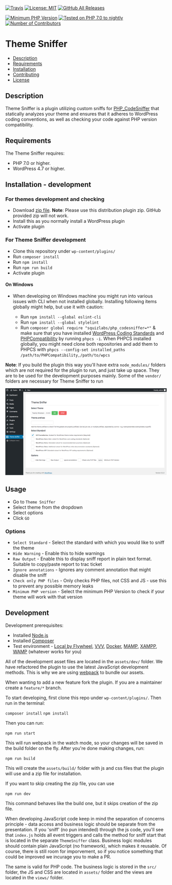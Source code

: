 [![Travis](https://img.shields.io/travis/WPTRT/theme-sniffer.svg?style=for-the-badge)](https://travis-ci.org/WPTRT/theme-sniffer.svg?branch=master)
[![License: MIT](https://img.shields.io/github/license/WPTRT/theme-sniffer.svg?style=for-the-badge)](https://github.com/WPTRT/theme-sniffer/blob/master/LICENSE)
[![GitHub All Releases](https://img.shields.io/github/downloads/WPTRT/theme-sniffer/total.svg?style=for-the-badge)](https://github.com/WPTRT/theme-sniffer/releases/)

[![Minimum PHP Version](https://img.shields.io/packagist/php-v/wptrt/theme-sniffer.svg?style=for-the-badge&maxAge=3600)](https://packagist.org/packages/wptrt/theme-sniffer)
[![Tested on PHP 7.0 to nightly](https://img.shields.io/badge/tested%20on-PHP%207.0%20|%207.1%20|%207.2%20|%207.3|%20nightly-green.svg?style=for-the-badge&maxAge=2419200)](https://travis-ci.org/WPTRT/theme-sniffer)
[![Number of Contributors](https://img.shields.io/github/contributors/WPTRT/theme-sniffer.svg?maxAge=3600&style=for-the-badge)](https://github.com/WPTRT/theme-sniffer/graphs/contributors)

# Theme Sniffer

* [Description](#description)
* [Requirements](#requirements)
* [Installation](#installation)
* [Contributing](#contributing)
* [License](#license)

## Description

Theme Sniffer is a plugin utilizing custom sniffs for [PHP_CodeSniffer](https://github.com/squizlabs/PHP_CodeSniffer) that statically analyzes your theme and ensures that it adheres to WordPress coding conventions, as well as checking your code against PHP version compatibility.

## Requirements

The Theme Sniffer requires:

* PHP 7.0 or higher.
* WordPress 4.7 or higher.

## Installation - development

### For themes development and checking

* Download [zip file](https://github.com/WPTRT/theme-sniffer/releases/download/1.1.0/theme-sniffer.zip). **Note**: Please use this distribution plugin zip. GitHub provided zip will not work.
* Install this as you normally install a WordPress plugin
* Activate plugin

### For Theme Sniffer development

* Clone this repository under `wp-content/plugins/`
* Run `composer install`
* Run `npm install`
* Run `npm run build`
* Activate plugin

#### On Windows

* When developing on Windows machine you might run into various issues with CLI when not installed globally. Installing following items globally might help, but use it with caution:

    * Run `npm install --global eslint-cli`
    * Run `npm install --global stylelint`
    * Run `composer global require "squizlabs/php_codesniffer=*"` & make sure that you have installed [WordPress Coding Standards](https://github.com/WordPress/WordPress-Coding-Standards) and [PHPCompatibility](https://github.com/PHPCompatibility/PHPCompatibility) by running `phpcs -i`. When PHPCS installed globally, you might need clone both repositories and add them to PHPCS with `phpcs --config-set installed_paths /path/to/PHPCompatibility,/path/to/wpcs`

**Note**: If you build the plugin this way you'll have extra `node_modules/` folders which are not required for the plugin to run, and just take up space. They are to be used for the development purposes mainly. Some of the `vendor/` folders are necessary for Theme Sniffer to run

![Screenshot](screenshot.png?raw=true)

## Usage

* Go to `Theme Sniffer`
* Select theme from the dropdown
* Select options
* Click `GO`

### Options

* `Select Standard` - Select the standard with which you would like to sniff the theme
* `Hide Warning` - Enable this to hide warnings
* `Raw Output` - Enable this to display sniff report in plain text format. Suitable to copy/paste report to trac ticket
* `Ignore annotations` - Ignores any comment annotation that might disable the sniff
* `Check only PHP files` - Only checks PHP files, not CSS and JS - use this to prevent any possible memory leaks
* `Minimum PHP version` - Select the minimum PHP Version to check if your theme will work with that version

## Development

Development prerequisites:

* Installed [Node.js](https://nodejs.org/en/)
* Installed [Composer](https://getcomposer.org/)
* Test environment - [Local by Flywheel](https://local.getflywheel.com/), [VVV](https://varyingvagrantvagrants.org/), [Docker](https://www.docker.com/), [MAMP](https://www.mamp.info/en/), [XAMPP](https://www.apachefriends.org/index.html), [WAMP](http://www.wampserver.com/en/) (whatever works for you)

All of the development asset files are located in the `assets/dev/` folder. We have refactored the plugin to use the latest JavaScript development methods. This is why we are using [webpack](https://webpack.js.org/) to bundle our assets.

When wanting to add a new feature fork the plugin. If you are a maintainer create a `feature/*` branch.

To start developing, first clone this repo under `wp-content/plugins/`. Then run in the terminal:

`composer install`
`npm install`

Then you can run:

`npm run start`

This will run webpack in the watch mode, so your changes will be saved in the build folder on the fly. After you're done making changes, run:

`npm run build`

This will create the `assets/build/` folder with js and css files that the plugin will use and a zip file for installation.

If you want to skip creating the zip file, you can use

`npm run dev`

This command behaves like the build one, but it skips creation of the zip file.

When developing JavaScript code keep in mind the separation of concerns principle - data access and business logic should be separate from the presentation. If you 'sniff' (no pun intended) through the js code, you'll see that `index.js` holds all event triggers and calls the method for sniff start that is located in the separate `ThemeSniffer` class. Business logic modules should contain plain JavaScript (no framework), which makes it reusable. Of course, there is still room for imporvement, so if you notice something that could be improved we incurage you to make a PR.

The same is valid for PHP code. The business logic is stored in the `src/` folder, the JS and CSS are located in `assets/` folder and the views are located in the `views/` folder.


